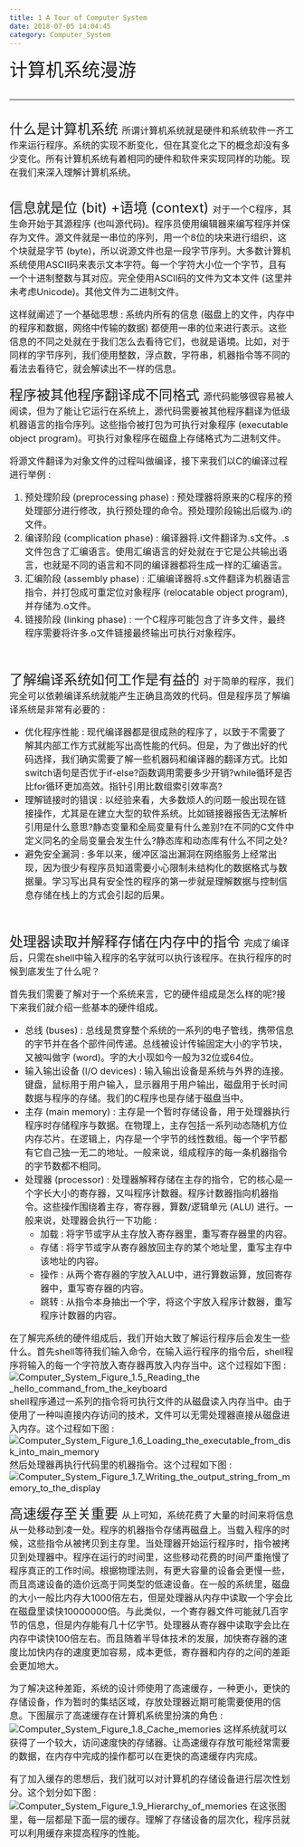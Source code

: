```yaml
---
title: 1 A Tour of Computer System
date: 2018-07-05 14:04:45
category: Computer_System
---
```

<font size=6>计算机系统漫游
<!--more-->

---
<font size=5>什么是计算机系统
<font size=3>所谓计算机系统就是硬件和系统软件一齐工作来运行程序。系统的实现不断变化，但在其变化之下的概念却没有多少变化。所有计算机系统有着相同的硬件和软件来实现同样的功能。现在我们来深入理解计算机系统。
<br/>

<font size=5>信息就是位 (bit) +语境 (context)
<font size=3>对于一个C程序，其生命开始于其源程序 (也叫源代码)。程序员使用编辑器来编写程序并保存为文件。源文件就是一串位的序列，用一个8位的块来进行组织，这个块就是字节 (byte)，所以说源文件也是一段字节序列。大多数计算机系统使用ASCII码来表示文本字符。每一个字符大小位一个字节，且有一个十进制整数与其对应。完全使用ASCII码的文件为文本文件 (这里并未考虑Unicode)。其他文件为二进制文件。

这样就阐述了一个基础思想 : 系统内所有的信息 (磁盘上的文件，内存中的程序和数据，网络中传输的数据) 都使用一串的位来进行表示。这些信息的不同之处就在于我们怎么去看待它们，也就是语境。比如，对于同样的字节序列，我们使用整数，浮点数，字符串，机器指令等不同的看法去看待它，就会解读出不一样的信息。
<br/>

<font size=5>程序被其他程序翻译成不同格式
<font size=3>源代码能够很容易被人阅读，但为了能让它运行在系统上，源代码需要被其他程序翻译为低级机器语言的指令序列。这些指令被打包为可执行对象程序 (executable object program)。可执行对象程序在磁盘上存储格式为二进制文件。

将源文件翻译为对象文件的过程叫做编译，接下来我们以C的编译过程进行举例 : 
1. 预处理阶段 (preprocessing phase) : 预处理器将原来的C程序的预处理部分进行修改，执行预处理的命令。预处理阶段输出后缀为.i的文件。
2. 编译阶段 (complication phase) : 编译器将.i文件翻译为.s文件。.s文件包含了汇编语言。使用汇编语言的好处就在于它是公共输出语言，也就是不同的语言和不同的编译器都将生成一样的汇编语言。
3. 汇编阶段 (assembly phase) : 汇编编译器将.s文件翻译为机器语言指令，并打包成可重定位对象程序 (relocatable object program),并存储为.o文件。
4. 链接阶段 (linking phase) : 一个C程序可能包含了许多文件，最终程序需要将许多.o文件链接最终输出可执行对象程序。
<br/>

<font size=5>了解编译系统如何工作是有益的
<font size=3>对于简单的程序，我们完全可以依赖编译系统就能产生正确且高效的代码。但是程序员了解编译系统是非常有必要的 : 
- 优化程序性能 : 现代编译器都是很成熟的程序了，以致于不需要了解其内部工作方式就能写出高性能的代码。但是，为了做出好的代码选择，我们确实需要了解一些机器码和编译器的翻译方式。比如switch语句是否优于if-else?函数调用需要多少开销?while循环是否比for循环更加高效。指针引用比数组索引效率高?
- 理解链接时的错误 : 以经验来看，大多数烦人的问题一般出现在链接操作，尤其是在建立大型的软件系统。比如链接器报告无法解析引用是什么意思?静态变量和全局变量有什么差别?在不同的C文件中定义同名的全局变量会发生什么?静态库和动态库有什么不同之处?
- 避免安全漏洞 : 多年以来，缓冲区溢出漏洞在网络服务上经常出现，因为很少有程序员知道需要小心限制未结构化的数据格式与数据量。学习写出具有安全性的程序的第一步就是理解数据与控制信息存储在栈上的方式会引起的后果。
<br/>

<font size=5>处理器读取并解释存储在内存中的指令
<font size=3>完成了编译后，只需在shell中输入程序的名字就可以执行该程序。在执行程序的时候到底发生了什么呢？

首先我们需要了解对于一个系统来言，它的硬件组成是怎么样的呢?接下来我们就介绍一些基本的硬件组成。
- 总线 (buses) : 总线是贯穿整个系统的一系列的电子管线，携带信息的字节并在各个部件间传递。总线被设计传输固定大小的字节块，又被叫做字 (word)。字的大小现如今一般为32位或64位。
- 输入输出设备 (I/O devices) : 输入输出设备是系统与外界的连接。键盘，鼠标用于用户输入，显示器用于用户输出，磁盘用于长时间数据与程序的存储。我们的C程序也是存储于磁盘当中。
- 主存 (main memory) : 主存是一个暂时存储设备，用于处理器执行程序时存储程序与数据。在物理上，主存包括一系列动态随机方位内存芯片。在逻辑上，内存是一个字节的线性数组。每一个字节都有它自己独一无二的地址。一般来说，组成程序的每一条机器指令的字节数都不相同。
- 处理器 (processor) : 处理器解释存储在主存的指令，它的核心是一个字长大小的寄存器，又叫程序计数器。程序计数器指向机器指令。这些操作围绕着主存，寄存器，算数/逻辑单元 (ALU) 进行。一般来说，处理器会执行一下功能 : 
    - 加载 : 将字节或字从主存放入寄存器里，重写寄存器里的内容。
    - 存储 : 将字节或字从寄存器放回主存的某个地址里，重写主存中该地址的内容。
    - 操作 : 从两个寄存器的字放入ALU中，进行算数运算，放回寄存器中，重写寄存器的内容。
    - 跳转 : 从指令本身抽出一个字，将这个字放入程序计数器，重写程序计数器的内容。

在了解完系统的硬件组成后，我们开始大致了解运行程序后会发生一些什么。首先shell等待我们输入命令，在输入运行程序的指令后，shell程序将输入的每一个字符放入寄存器再放入内存当中。这个过程如下图 : 
![Computer_System_Figure_1.5_Reading_the _hello_command_from_the_keyboard](https://winteryangwt-1256492362.cos.ap-chengdu.myqcloud.com/%E8%AE%A1%E7%AE%97%E6%9C%BA%E7%B3%BB%E7%BB%9F/Computer_System_Figure_1.5_Reading_the%20_hello_command_from_the_keyboard.png)
shell程序通过一系列的指令将可执行文件的从磁盘读入内存当中。由于使用了一种叫直接内存访问的技术，文件可以无需处理器直接从磁盘进入内存。这个过程如下图 : 
![Computer_System_Figure_1.6_Loading_the_executable_from_disk_into_main_memory](https://winteryangwt-1256492362.cos.ap-chengdu.myqcloud.com/%E8%AE%A1%E7%AE%97%E6%9C%BA%E7%B3%BB%E7%BB%9F/Computer_System_Figure_1.6_Loading_the_executable_from_disk_into_main_memory.png)
然后处理器再执行代码里的机器指令。这个过程如下图 : 
![Computer_System_Figure_1.7_Writing_the_output_string_from_memory_to_the_display](https://winteryangwt-1256492362.cos.ap-chengdu.myqcloud.com/%E8%AE%A1%E7%AE%97%E6%9C%BA%E7%B3%BB%E7%BB%9F/Computer_System_Figure_1.7_Writing_the_output_string_from_memory_to_the_display.png)
<br/>

<font size=5>高速缓存至关重要
<font size=3>从上可知，系统花费了大量的时间来将信息从一处移动到凌一处。程序的机器指令存储再磁盘上。当载入程序的时候，这些指令从被拷贝到主存里。当处理器开始运行程序时，指令被拷贝到处理器中。程序在运行的时间里，这些移动花费的时间严重拖慢了程序真正的工作时间。根据物理法则，有更大容量的设备会更慢一些，而且高速设备的造价远高于同类型的低速设备。在一般的系统里，磁盘的大小一般比内存大1000倍左右，但是处理器从内存中读取一个字会比在磁盘里读快10000000倍。与此类似，一个寄存器文件可能就几百字节的信息，但是内存能有几十亿字节。处理器从寄存器中读取字会比在内存中读快100倍左右。而且随着半导体技术的发展，加快寄存器的速度比加快内存的速度更加容易，成本更低，寄存器和内存的之间的差距会更加地大。

为了解决这种差距，系统的设计师使用了高速缓存，一种更小，更快的存储设备，作为暂时的集结区域，存放处理器近期可能需要使用的信息。下图展示了高速缓存在计算机系统里扮演的角色 : 
![Computer_System_Figure_1.8_Cache_memories](https://winteryangwt-1256492362.cos.ap-chengdu.myqcloud.com/%E8%AE%A1%E7%AE%97%E6%9C%BA%E7%B3%BB%E7%BB%9F/Computer_System_Figure_1.8_Cache_memories.png)
这样系统就可以获得了一个较大，访问速度快的存储器。让高速缓存存放可能经常需要的数据，在内存中完成的操作都可以在更快的高速缓存内完成。

有了加入缓存的思想后，我们就可以对计算机的存储设备进行层次性划分。这个划分如下图 : 
![Computer_System_Figure_1.9_Hierarchy_of_memories](https://winteryangwt-1256492362.cos.ap-chengdu.myqcloud.com/%E8%AE%A1%E7%AE%97%E6%9C%BA%E7%B3%BB%E7%BB%9F/Computer_System_Figure_1.9_Hierarchy_of_memories.png)
在这张图里，每一层都是下面一层的缓存。理解了存储设备的层次化，程序员就可以利用缓存来提高程序的性能。
<br/>
